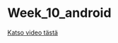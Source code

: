 # Week_10_android
[Katso video tästä](https://drive.google.com/file/d/1WNrFdLyEB343GK9b0RiIxmJ6YLGCcnJa/view?usp=share_link)
